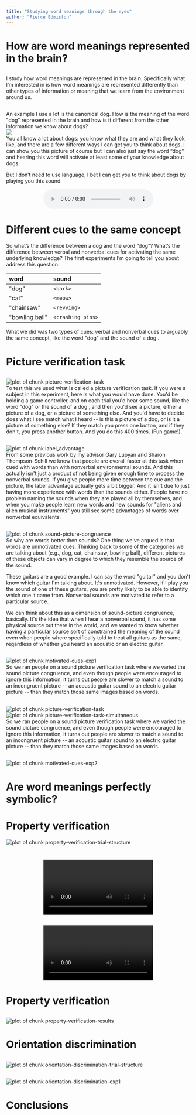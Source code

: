 ```yaml
---
title: "Studying word meanings through the eyes"
author: "Pierce Edmiston"
---
```


# How are word meanings represented in the brain?

##



<aside class="notes">
I study how word meanings are represented in the brain. Specifically what I’m interested in is how word meanings are represented differently than other types of information or meaning that we learn from the environment around us.
</aside>

##

<aside class="notes">
An example I use a lot is the canonical dog. How is the meaning of the word "dog" represented in the brain and how is it different from the other information we know about dogs?
</aside>

<img src="figs/dog-1.png" style="display: block; margin: auto;" />

<aside class="notes">
You all know a lot about dogs: you know what they are and what they look like, and there are a few different ways I can get you to think about dogs. I can show you this picture of course but I can also just say the word “dog” and hearing this word will activate at least some of your knowledge about dogs.

But I don’t need to use language, I bet I can get you to think about dogs by playing you this sound.
</aside>

<div style="text-align: center;">
  <audio src="http://sapir.psych.wisc.edu/meri/bark.wav" controls>
</div>

# Different cues to the same concept

<aside class="notes">
So what’s the difference between a dog <bark> and the word “dog”? What’s the difference between verbal and nonverbal cues for activating the same underlying knowledge? The first experiments I’m going to tell you about address this question.
</aside>


|word           |sound             |
|:--------------|:-----------------|
|"dog"          |`<bark>`          |
|"cat"          |`<meow>`          |
|"chainsaw"     |`<revving>`       |
|"bowling ball" |`<crashing pins>` |

<aside class="notes">
What we did was two types of cues: verbal and nonverbal cues to arguably the same concept, like the word "dog" and the sound of a dog <bark>.
</aside>

# Picture verification task

##

<img src="figs/picture-verification-task-1.png" title="plot of chunk picture-verification-task" alt="plot of chunk picture-verification-task" style="display: block; margin: auto;" />

<aside class="notes">
To test this we used what is called a picture verification task. If you were a subject in this experiment, here is what you would have done. You'd be holding a game controller, and on each trial you'd hear some sound, like the word "dog" or the sound of a dog <bark>, and then you'd see a picture, either a picture of a dog, or a picture of something else. And you'd have to decide does what I see match what I heard -- is this a picture of a dog, or is it a picture of something else? If they match you press one button, and if they don't, you press another button. And you do this 400 times. (Fun game!).
</aside>

##

<img src="figs/label_advantage-1.png" title="plot of chunk label_advantage" alt="plot of chunk label_advantage" style="display: block; margin: auto;" />

<aside class="notes">
From some previous work by my advisor Gary Lupyan and Sharon Thompson-Schill we know that people are overall faster at this task when cued with words than with nonverbal environmental sounds. And this actually isn't just a product of not being given enough time to process the nonverbal sounds. If you give people more time between the cue and the picture, the label advantage actually gets a bit bigger. And it isn't due to just having more experience with words than the sounds either. People have no problem naming the sounds when they are played all by themselves, and when you make people learn new words and new sounds for "aliens and alien musical instruments" you still see some advantages of words over nonverbal equivalents.
</aside>

##

<img src="figs/sound-picture-congruence-1.png" title="plot of chunk sound-picture-congruence" alt="plot of chunk sound-picture-congruence" style="display: block; margin: auto;" />

<aside class="notes">
So why are words better then sounds? One thing we've argued is that words are unmotivated cues. Thinking back to some of the categories we are talking about (e.g., dog, cat, chainsaw, bowling ball), different pictures of these objects can vary in degree to which they resemble the source of the sound.

These guitars are a good example. I can say the word "guitar" and you don't know which guitar I'm talking about. It's unmotivated. However, if I play you the sound of one of these guitars, you are pretty likely to be able to identify which one it came from. Nonverbal sounds are motivated to refer to a particular source.

We can think about this as a dimension of sound-picture congruence, basically. It's the idea that when I hear a nonverbal sound, it has some physical source out there in the world, and we wanted to know whether having a particular source sort of constrained the meaning of the sound even when people where specifically told to treat all guitars as the same, regardless of whether you heard an acoustic or an electric guitar.
</aside>

##

<img src="figs/motivated-cues-exp1-1.png" title="plot of chunk motivated-cues-exp1" alt="plot of chunk motivated-cues-exp1" style="display: block; margin: auto;" />

<aside class="notes">
So we ran people on a sound picture verification task where we varied the sound picture congruence, and even though people were encouraged to ignore this information, it turns out people are slower to match a sound to an incongruent picture -- an acoustic guitar sound to an electric guitar picture -- than they match those same images based on words.
</aside>

##

<img src="figs/picture-verification-task-1.png" title="plot of chunk picture-verification-task" alt="plot of chunk picture-verification-task" style="display: block; margin: auto;" />

<img src="figs/picture-verification-task-simultaneous-1.png" title="plot of chunk picture-verification-task-simultaneous" alt="plot of chunk picture-verification-task-simultaneous" style="display: block; margin: auto;" />

<aside class="notes">
So we ran people on a sound picture verification task where we varied the sound picture congruence, and even though people were encouraged to ignore this information, it turns out people are slower to match a sound to an incongruent picture -- an acoustic guitar sound to an electric guitar picture -- than they match those same images based on words.
</aside>

##

<img src="figs/motivated-cues-exp2-1.png" title="plot of chunk motivated-cues-exp2" alt="plot of chunk motivated-cues-exp2" style="display: block; margin: auto;" />

<aside class="notes">
</aside>

# Are word meanings perfectly symbolic?

<aside class="notes">
</aside>

# Property verification

<img src="figs/property-verification-trial-structure-1.png" title="plot of chunk property-verification-trial-structure" alt="plot of chunk property-verification-trial-structure" style="display: block; margin: auto;" />

<aside class="notes">
</aside>

#

##

<div style="text-align: center">
  <video src="http://sapir.psych.wisc.edu/meri/big-teeth-tiger-no-mask.mov" controls></video>
</div>

##

<div style="text-align: center">
  <video src="http://sapir.psych.wisc.edu/meri/longneck-swan-with-mask.mov" controls></video>
</div>

# Property verification

##

<img src="figs/property-verification-results-1.png" title="plot of chunk property-verification-results" alt="plot of chunk property-verification-results" style="display: block; margin: auto;" />

<aside class="notes">
</aside>

# Orientation discrimination

##

<img src="figs/orientation-discrimination-trial-structure-1.png" title="plot of chunk orientation-discrimination-trial-structure" alt="plot of chunk orientation-discrimination-trial-structure" style="display: block; margin: auto;" />

<aside class="notes">
</aside>

##

<img src="figs/orientation-discrimination-exp1-1.png" title="plot of chunk orientation-discrimination-exp1" alt="plot of chunk orientation-discrimination-exp1" style="display: block; margin: auto;" />

<aside class="notes">
</aside>

# Conclusions
